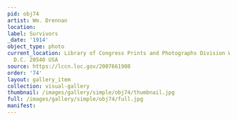```yaml
---
pid: obj74
artist: Wm. Drennan
location: 
label: Survivors
_date: '1914'
object_type: photo
current_location: Library of Congress Prints and Photographs Division Washington,
  D.C. 20540 USA
source: https://lccn.loc.gov/2007661908
order: '74'
layout: gallery_item
collection: visual-gallery
thumbnail: /images/gallery/simple/obj74/thumbnail.jpg
full: /images/gallery/simple/obj74/full.jpg
manifest: 
---
```

